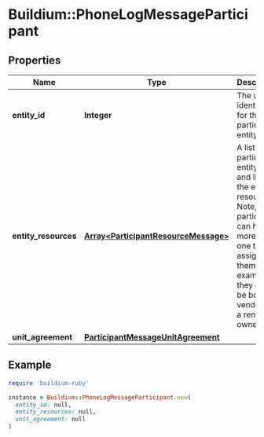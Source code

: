 # Buildium::PhoneLogMessageParticipant

## Properties

| Name | Type | Description | Notes |
| ---- | ---- | ----------- | ----- |
| **entity_id** | **Integer** | The unique identifier for the participant entity. | [optional] |
| **entity_resources** | [**Array&lt;ParticipantResourceMessage&gt;**](ParticipantResourceMessage.md) | A list of the participants entity types and links to the entity resource. Note, that a participant can have more than one type assigned to them. For example, they could be both a vendor and a rental owner. | [optional] |
| **unit_agreement** | [**ParticipantMessageUnitAgreement**](ParticipantMessageUnitAgreement.md) |  | [optional] |

## Example

```ruby
require 'buildium-ruby'

instance = Buildium::PhoneLogMessageParticipant.new(
  entity_id: null,
  entity_resources: null,
  unit_agreement: null
)
```


